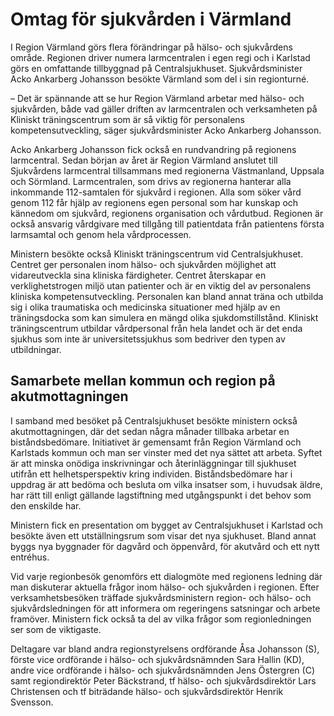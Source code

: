 # Omtag för sjukvården i Värmland

I Region Värmland görs flera förändringar på hälso- och sjukvårdens område. Regionen driver numera larmcentralen i egen regi och i Karlstad görs en omfattande tillbyggnad på Centralsjukhuset. Sjukvårdsminister Acko Ankarberg Johansson besökte Värmland som del i sin regionturné.

– Det är spännande att se hur Region Värmland arbetar med hälso- och sjukvården, både vad gäller driften av larmcentralen och verksamheten på Kliniskt träningscentrum som är så viktig för personalens kompetensutveckling, säger sjukvårdsminister Acko Ankarberg Johansson.

Acko Ankarberg Johansson fick också en rundvandring på regionens larmcentral. Sedan början av året är Region Värmland anslutet till Sjukvårdens larmcentral tillsammans med regionerna Västmanland, Uppsala och Sörmland. Larmcentralen, som drivs av regionerna hanterar alla inkommande 112-samtalen för sjukvård i regionen. Alla som söker vård genom 112 får hjälp av regionens egen personal som har kunskap och kännedom om sjukvård, regionens organisation och vårdutbud. Regionen är också ansvarig vårdgivare med tillgång till patientdata från patientens första larmsamtal och genom hela vårdprocessen.

Ministern besökte också Kliniskt träningscentrum vid Centralsjukhuset. Centret ger personalen inom hälso- och sjukvården möjlighet att vidareutveckla sina kliniska färdigheter. Centret återskapar en verklighetstrogen miljö utan patienter och är en viktig del av personalens kliniska kompetensutveckling. Personalen kan bland annat träna och utbilda sig i olika traumatiska och medicinska situationer med hjälp av en träningsdocka som kan simulera en mängd olika sjukdomstillstånd. Kliniskt träningscentrum utbildar vårdpersonal från hela landet och är det enda sjukhus som inte är universitetssjukhus som bedriver den typen av utbildningar.

## Samarbete mellan kommun och region på akutmottagningen

I samband med besöket på Centralsjukhuset besökte ministern också akutmottagningen, där det sedan några månader tillbaka arbetar en biståndsbedömare. Initiativet är gemensamt från Region Värmland och Karlstads kommun och man ser vinster med det nya sättet att arbeta. Syftet är att minska onödiga inskrivningar och återinläggningar till sjukhuset utifrån ett helhetsperspektiv kring individen. Biståndsbedömare har i uppdrag är att bedöma och besluta om vilka insatser som, i huvudsak äldre, har rätt till enligt gällande lagstiftning med utgångspunkt i det behov som den enskilde har.

Ministern fick en presentation om bygget av Centralsjukhuset i Karlstad och besökte även ett utställningsrum som visar det nya sjukhuset. Bland annat byggs nya byggnader för dagvård och öppenvård, för akutvård och ett nytt entréhus.

Vid varje regionbesök genomförs ett dialogmöte med regionens ledning där man diskuterar aktuella frågor inom hälso- och sjukvården i regionen. Efter verksamhetsbesöken träffade sjukvårdsministern region- och hälso- och sjukvårdsledningen för att informera om regeringens satsningar och arbete framöver. Ministern fick också ta del av vilka frågor som regionledningen ser som de viktigaste.

Deltagare var bland andra regionstyrelsens ordförande Åsa Johansson (S), förste vice ordförande i hälso- och sjukvårdsnämnden Sara Hallin (KD), andre vice ordförande i hälso- och sjukvårdsnämnden Jens Östergren (C) samt regiondirektör Peter Bäckstrand, tf hälso- och sjukvårdsdirektör Lars Christensen och tf biträdande hälso- och sjukvårdsdirektör Henrik Svensson.
